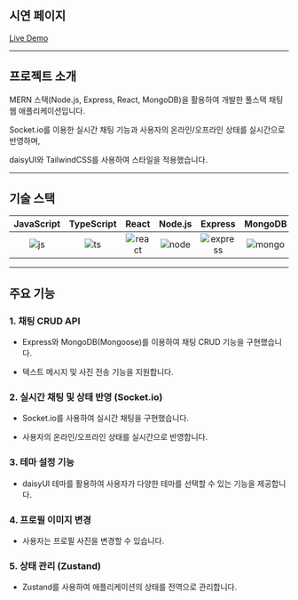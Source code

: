 ## 시연 페이지

[Live Demo](https://chat-app-bzg0.onrender.com/)

---

## 프로젝트 소개

<p>MERN 스택(Node.js, Express, React, MongoDB)을 활용하여 개발한 풀스택 채팅 웹 애플리케이션입니다.</p>
<p>Socket.io를 이용한 실시간 채팅 기능과 사용자의 온라인/오프라인 상태를 실시간으로 반영하며,</p>
<p>daisyUI와 TailwindCSS를 사용하여 스타일을 적용했습니다.</p>

---

## 기술 스택

| JavaScript | TypeScript |  React   | Node.js |  Express   | MongoDB  | socketIO? |
| :--------: | :--------: | :------: | :-----: | :--------: | :------: | --------- |
|   ![js]    |   ![ts]    | ![react] | ![node] | ![express] | ![mongo] | ![socket] |

---

## 주요 기능

### 1. 채팅 CRUD API

-   Express와 MongoDB(Mongoose)를 이용하여 채팅 CRUD 기능을 구현했습니다.

-   텍스트 메시지 및 사진 전송 기능을 지원합니다.

### 2. 실시간 채팅 및 상태 반영 (Socket.io)

-   Socket.io를 사용하여 실시간 채팅을 구현했습니다.

-   사용자의 온라인/오프라인 상태를 실시간으로 반영합니다.

### 3. 테마 설정 기능

-   daisyUI 테마를 활용하여 사용자가 다양한 테마를 선택할 수 있는 기능을 제공합니다.

### 4. 프로필 이미지 변경

-   사용자는 프로필 사진을 변경할 수 있습니다.

### 5. 상태 관리 (Zustand)

-   Zustand를 사용하여 애플리케이션의 상태를 전역으로 관리합니다.

<!-- Stack Icon References -->

[js]: https://cdn.jsdelivr.net/gh/devicons/devicon/icons/javascript/javascript-original.svg
[ts]: https://cdn.jsdelivr.net/gh/devicons/devicon/icons/typescript/typescript-original.svg
[react]: https://cdn.jsdelivr.net/gh/devicons/devicon/icons/react/react-original.svg
[node]: https://cdn.jsdelivr.net/gh/devicons/devicon/icons/nodejs/nodejs-original.svg
[express]: https://cdn.jsdelivr.net/gh/devicons/devicon/icons/express/express-original.svg
[mongo]: https://cdn.jsdelivr.net/gh/devicons/devicon/icons/mongodb/mongodb-original.svg
[socket]: https://cdn.jsdelivr.net/gh/devicons/devicon/icons/socketio/socketio-original.svg
